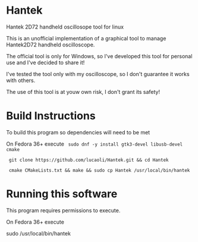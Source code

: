 # Hantek
Hantek 2D72 handheld oscillosope tool for linux

This is an unofficial implementation of a graphical tool to manage Hantek2D72 handheld oscilloscope.

The official tool is only for Windows, so I've developed this tool for personal use and I've decided to share it!

I've tested the tool only with my oscilloscope, so I don't guarantee it works with others.

The use of this tool is at youw own risk, I don't grant its safety!

# Build Instructions

To build this program so dependencies will need to be met

On Fedora 36+ execute 
``` sudo dnf -y install gtk3-devel libusb-devel cmake```

``` git clone https://github.com/lucaoli/Hantek.git && cd Hantek```

``` cmake CMakeLists.txt && make && sudo cp Hantek /usr/local/bin/hantek```

# Running this software

This program requires permissions to execute. 

On Fedora 36+ execute

sudo /usr/local/bin/hantek
